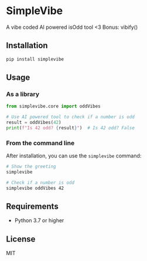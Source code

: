 # SimpleVibe

A vibe coded AI powered isOdd tool <3
Bonus: vibify()

## Installation

```bash
pip install simplevibe
```

## Usage

### As a library

```python
from simplevibe.core import oddVibes

# Use AI powered tool to check if a number is odd
result = oddVibes(42)
print(f"Is 42 odd? {result}")  # Is 42 odd? False
```

### From the command line

After installation, you can use the `simplevibe` command:

```bash
# Show the greeting
simplevibe

# Check if a number is odd
simplevibe oddVibes 42
```

## Requirements

- Python 3.7 or higher

## License

MIT
